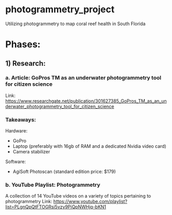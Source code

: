 # photogrammetry_project
Utilizing photogrammetry to map coral reef health in South Florida

# Phases:

## 1) Research: 
### a. Article: GoPros TM as an underwater photogrammetry tool for citizen science
Link: https://www.researchgate.net/publication/301627385_GoPros_TM_as_an_underwater_photogrammetry_tool_for_citizen_science

### Takeaways:
Hardware:
- GoPro 
- Laptop (preferably with 16gb of RAM and a dedicated Nvidia video card)
- Camera stabilizer 

Software: 
- AgiSoft Photoscan (standard edition price: $179)

### b. YouTube Playlist: Photogrammetry 
A collection of 14 YouTube videos on a variety of topics pertaining to photogrammetry
Link: https://www.youtube.com/playlist?list=PLgnQpQtFTOGRsi5vzy9PiQpNWHjq-bKN1
